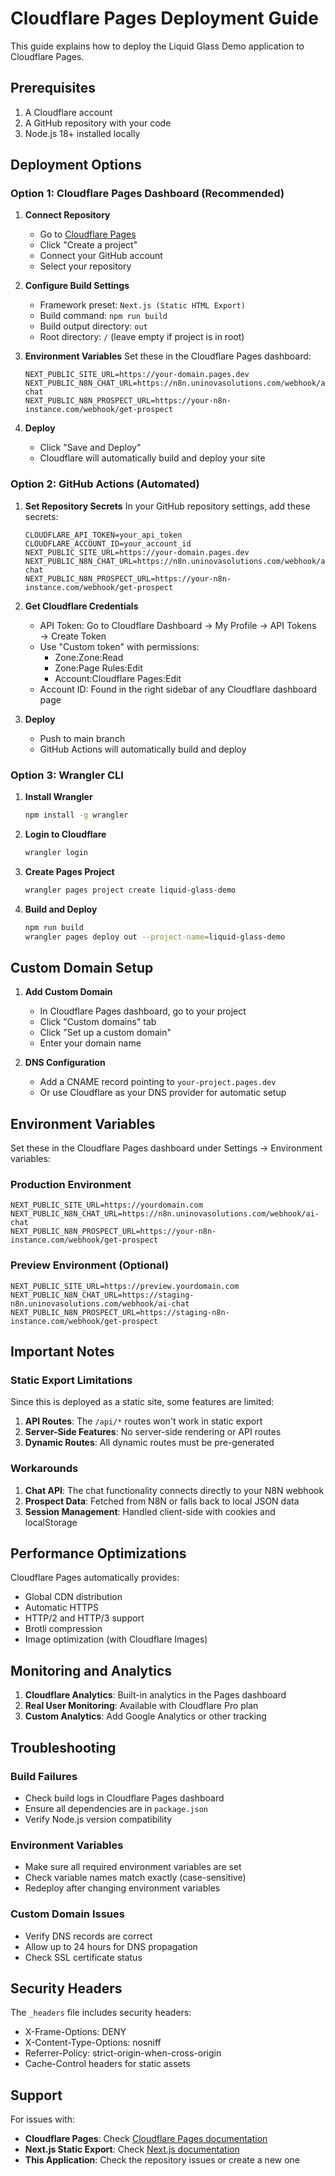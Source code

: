 # Cloudflare Pages Deployment Guide

This guide explains how to deploy the Liquid Glass Demo application to Cloudflare Pages.

## Prerequisites

1. A Cloudflare account
2. A GitHub repository with your code
3. Node.js 18+ installed locally

## Deployment Options

### Option 1: Cloudflare Pages Dashboard (Recommended)

1. **Connect Repository**
   - Go to [Cloudflare Pages](https://pages.cloudflare.com/)
   - Click "Create a project"
   - Connect your GitHub account
   - Select your repository

2. **Configure Build Settings**
   - Framework preset: `Next.js (Static HTML Export)`
   - Build command: `npm run build`
   - Build output directory: `out`
   - Root directory: `/` (leave empty if project is in root)

3. **Environment Variables**
   Set these in the Cloudflare Pages dashboard:
   ```
   NEXT_PUBLIC_SITE_URL=https://your-domain.pages.dev
   NEXT_PUBLIC_N8N_CHAT_URL=https://n8n.uninovasolutions.com/webhook/ai-chat
   NEXT_PUBLIC_N8N_PROSPECT_URL=https://your-n8n-instance.com/webhook/get-prospect
   ```

4. **Deploy**
   - Click "Save and Deploy"
   - Cloudflare will automatically build and deploy your site

### Option 2: GitHub Actions (Automated)

1. **Set Repository Secrets**
   In your GitHub repository settings, add these secrets:
   ```
   CLOUDFLARE_API_TOKEN=your_api_token
   CLOUDFLARE_ACCOUNT_ID=your_account_id
   NEXT_PUBLIC_SITE_URL=https://your-domain.pages.dev
   NEXT_PUBLIC_N8N_CHAT_URL=https://n8n.uninovasolutions.com/webhook/ai-chat
   NEXT_PUBLIC_N8N_PROSPECT_URL=https://your-n8n-instance.com/webhook/get-prospect
   ```

2. **Get Cloudflare Credentials**
   - API Token: Go to Cloudflare Dashboard → My Profile → API Tokens → Create Token
   - Use "Custom token" with permissions:
     - Zone:Zone:Read
     - Zone:Page Rules:Edit
     - Account:Cloudflare Pages:Edit
   - Account ID: Found in the right sidebar of any Cloudflare dashboard page

3. **Deploy**
   - Push to main branch
   - GitHub Actions will automatically build and deploy

### Option 3: Wrangler CLI

1. **Install Wrangler**
   ```bash
   npm install -g wrangler
   ```

2. **Login to Cloudflare**
   ```bash
   wrangler login
   ```

3. **Create Pages Project**
   ```bash
   wrangler pages project create liquid-glass-demo
   ```

4. **Build and Deploy**
   ```bash
   npm run build
   wrangler pages deploy out --project-name=liquid-glass-demo
   ```

## Custom Domain Setup

1. **Add Custom Domain**
   - In Cloudflare Pages dashboard, go to your project
   - Click "Custom domains" tab
   - Click "Set up a custom domain"
   - Enter your domain name

2. **DNS Configuration**
   - Add a CNAME record pointing to `your-project.pages.dev`
   - Or use Cloudflare as your DNS provider for automatic setup

## Environment Variables

Set these in the Cloudflare Pages dashboard under Settings → Environment variables:

### Production Environment
```
NEXT_PUBLIC_SITE_URL=https://yourdomain.com
NEXT_PUBLIC_N8N_CHAT_URL=https://n8n.uninovasolutions.com/webhook/ai-chat
NEXT_PUBLIC_N8N_PROSPECT_URL=https://your-n8n-instance.com/webhook/get-prospect
```

### Preview Environment (Optional)
```
NEXT_PUBLIC_SITE_URL=https://preview.yourdomain.com
NEXT_PUBLIC_N8N_CHAT_URL=https://staging-n8n.uninovasolutions.com/webhook/ai-chat
NEXT_PUBLIC_N8N_PROSPECT_URL=https://staging-n8n-instance.com/webhook/get-prospect
```

## Important Notes

### Static Export Limitations

Since this is deployed as a static site, some features are limited:

1. **API Routes**: The `/api/*` routes won't work in static export
2. **Server-Side Features**: No server-side rendering or API routes
3. **Dynamic Routes**: All dynamic routes must be pre-generated

### Workarounds

1. **Chat API**: The chat functionality connects directly to your N8N webhook
2. **Prospect Data**: Fetched from N8N or falls back to local JSON data
3. **Session Management**: Handled client-side with cookies and localStorage

## Performance Optimizations

Cloudflare Pages automatically provides:

- Global CDN distribution
- Automatic HTTPS
- HTTP/2 and HTTP/3 support
- Brotli compression
- Image optimization (with Cloudflare Images)

## Monitoring and Analytics

1. **Cloudflare Analytics**: Built-in analytics in the Pages dashboard
2. **Real User Monitoring**: Available with Cloudflare Pro plan
3. **Custom Analytics**: Add Google Analytics or other tracking

## Troubleshooting

### Build Failures
- Check build logs in Cloudflare Pages dashboard
- Ensure all dependencies are in `package.json`
- Verify Node.js version compatibility

### Environment Variables
- Make sure all required environment variables are set
- Check variable names match exactly (case-sensitive)
- Redeploy after changing environment variables

### Custom Domain Issues
- Verify DNS records are correct
- Allow up to 24 hours for DNS propagation
- Check SSL certificate status

## Security Headers

The `_headers` file includes security headers:
- X-Frame-Options: DENY
- X-Content-Type-Options: nosniff
- Referrer-Policy: strict-origin-when-cross-origin
- Cache-Control headers for static assets

## Support

For issues with:
- **Cloudflare Pages**: Check [Cloudflare Pages documentation](https://developers.cloudflare.com/pages/)
- **Next.js Static Export**: Check [Next.js documentation](https://nextjs.org/docs/advanced-features/static-html-export)
- **This Application**: Check the repository issues or create a new one
